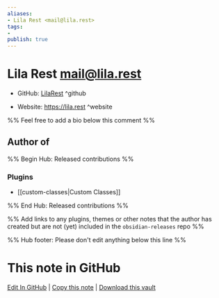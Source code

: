 ```yaml
---
aliases:
- Lila Rest <mail@lila.rest>
tags:
- 
publish: true
---
```


# Lila Rest <mail@lila.rest>

- GitHub: [LilaRest](https://github.com/LilaRest/) ^github
<!-- - Discord: `@` ^discord-->
- Website: <https://lila.rest> ^website
<!-- - [[Publish sites|Publish site]]: <https://> ^publish-->

%% Feel free to add a bio below this comment %%


## Author of

%% Begin Hub: Released contributions %%
### Plugins
- [[custom-classes|Custom Classes]]

%% End Hub: Released contributions %%

%% Add links to any plugins, themes or other notes that the author has created but are not (yet) included in the `obsidian-releases` repo %%

<!--
### Unlisted plugins
-->

<!--
### Others
-->

<!--
## Sponsor this author
-->

<!-- - [[GitHub sponsors]]: [Sponsor @LilaRest on GitHub Sponsors](https://github.com/sponsors/LilaRest) ^github-sponsor-->
<!-- - [[Buy me a coffee]]: <https://> ^buy-me-a-coffee-->
<!-- - [[PayPal]]: <https://> ^paypal-->
<!-- - [[Patreon]]: <https://> ^patreon-->

<!--
## Follow this author
-->

<!-- - [[YouTube Channels|On YouTube]]: <https://> ^youtube-->
<!-- - Twitter: <https://> ^twitter-->
<!-- - ... -->

%% Hub footer: Please don't edit anything below this line %%

# This note in GitHub

<span class="git-footer">[Edit In GitHub](https://github.dev/obsidian-community/obsidian-hub/blob/main/01%20-%20Community/People/LilaRest.md "git-hub-edit-note") | [Copy this note](https://raw.githubusercontent.com/obsidian-community/obsidian-hub/main/01%20-%20Community/People/LilaRest.md "git-hub-copy-note") | [Download this vault](https://github.com/obsidian-community/obsidian-hub/archive/refs/heads/main.zip "git-hub-download-vault") </span>
